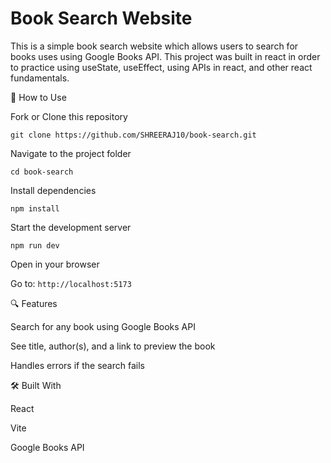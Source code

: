 # Book Search Website

This is a simple book search website which allows users to search for books uses using Google Books API.
This project was built in react in order to practice using useState, useEffect, using APIs in react, and other react fundamentals.

🚀 How to Use

Fork or Clone this repository

`git clone https://github.com/SHREERAJ10/book-search.git`

Navigate to the project folder

`cd book-search`

Install dependencies

`npm install`

Start the development server

`npm run dev`

Open in your browser

Go to: `http://localhost:5173`

🔍 Features

Search for any book using Google Books API

See title, author(s), and a link to preview the book

Handles errors if the search fails

🛠 Built With

React

Vite

Google Books API

